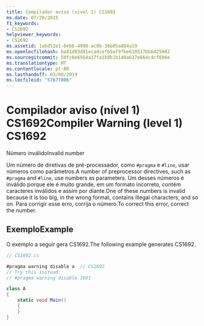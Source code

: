 ```yaml
---
title: Compilador aviso (nível 1) CS1692
ms.date: 07/20/2015
f1_keywords:
- CS1692
helpviewer_keywords:
- CS1692
ms.assetid: 1a6d52e1-0ebb-4990-ac0b-36b05a884a19
ms.openlocfilehash: ba81d93d81ecadcefb5af9fbe610517bb6425902
ms.sourcegitcommit: 58fc0e6564a37fa1b9b1b140a637e864c4cf696e
ms.translationtype: MT
ms.contentlocale: pt-BR
ms.lasthandoff: 03/08/2019
ms.locfileid: "57677806"
---
```

# <a name="compiler-warning-level-1-cs1692"></a><span data-ttu-id="b2e2f-102">Compilador aviso (nível 1) CS1692</span><span class="sxs-lookup"><span data-stu-id="b2e2f-102">Compiler Warning (level 1) CS1692</span></span>

<span data-ttu-id="b2e2f-103">Número inválido</span><span class="sxs-lookup"><span data-stu-id="b2e2f-103">Invalid number</span></span>

<span data-ttu-id="b2e2f-104">Um número de diretivas de pré-processador, como `#pragma` e `#line`, usar números como parâmetros.</span><span class="sxs-lookup"><span data-stu-id="b2e2f-104">A number of preprocessor directives, such as `#pragma` and `#line`, use numbers as parameters.</span></span> <span data-ttu-id="b2e2f-105">Um desses números é inválido porque ele é muito grande, em um formato incorreto, contém caracteres inválidos e assim por diante.</span><span class="sxs-lookup"><span data-stu-id="b2e2f-105">One of these numbers is invalid because it is too big, in the wrong format, contains illegal characters, and so on.</span></span> <span data-ttu-id="b2e2f-106">Para corrigir esse erro, corrija o número.</span><span class="sxs-lookup"><span data-stu-id="b2e2f-106">To correct this error, correct the number.</span></span>

## <a name="example"></a><span data-ttu-id="b2e2f-107">Exemplo</span><span class="sxs-lookup"><span data-stu-id="b2e2f-107">Example</span></span>

<span data-ttu-id="b2e2f-108">O exemplo a seguir gera CS1692.</span><span class="sxs-lookup"><span data-stu-id="b2e2f-108">The following example generates CS1692.</span></span>

```csharp
// CS1692.cs

#pragma warning disable a  // CS1692
// Try this instead:
// #pragma warning disable 1691

class A
{
    static void Main()
    {
    }
}
```
